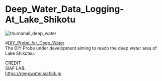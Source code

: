 # Deep_Water_Data_Logging-At_Lake_Shikotu
<img src="https://github.com/siaflab/Deep_Water_Data_Logging-Lake_Shikotu/blob/main/thumbnail_deep_water.png" alt="thumbnail_deep_water" title="thumbnail_deep_water">  
  
#[DIY_Probe_for_Deep_Water](https://github.com/siaflab/Deep_Water_Data_Logging_At_Lake_Shikotu/tree/main/DIY_Probe_for_Deep_Water)  
The DIY Probe under development aiming to reach the deep water area of Lake Shikotsu.  
  
CREDIT  
SIAF LAB.  
https://deepwater.siaflab.jp
